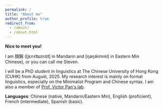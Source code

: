 ```yaml
---
permalink: /
title: "About me"
author_profile: true
redirect_from: 
  - /about/
  - /about.html
---
```


**Nice to meet you!** 

I am 顏錦 ([jɛn˧˥tɕɪn˨˩˦] in Mandarin and [ŋaŋ˨kim˧˧˨] in Eastern Min Chinese), or you can call me Steven.

I will be a PhD student in linguistics at The Chinese University of Hong Kong (CUHK) from August, 2025. My research interest is mainly on formal linguistics, especially on the Minimalist Program and Chinese syntax. 
I am also a member of [Prof. Victor Pan's lab](https://victorjunnanpan.github.io/pansyntaxlab/).

**Languages**: Chinese (native, Mandarin/Eastern Min), English (proficient), French (intermediate), Spanish (basic).
